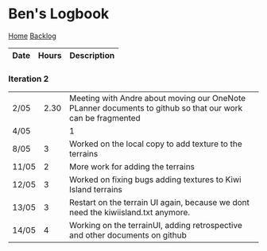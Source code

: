 # Ben's Logbook
[Home](../README.md)
[Backlog](../Backlog.md)

| Date | Hours | Description |
|---|---|---|
 
### Iteration 2
| | | |
|---|---|---|
|2/05|2.30| Meeting with Andre about moving our OneNote PLanner documents to github so that our work can be fragmented
|4/05||1| Meeting with Andre and Alex. Discussed our documentation and use of git, adding dcoumentation to our readme with Andre.
|8/05|3| Worked on the local copy to add texture to the terrains
|11/05|2| More work for adding the terrains
|12/05|3| Worked on fixing bugs adding textures to Kiwi Island terrains
|13/05|3| Restart on the terrain UI again, because we dont need the kiwiisland.txt anymore.
|14/05|4| Working on the terrainUI, adding retrospective and other documents on github
